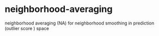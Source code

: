 # neighborhood-averaging
neighborhood averaging (NA) for neighborhood smoothing in prediction (outlier score ) space
